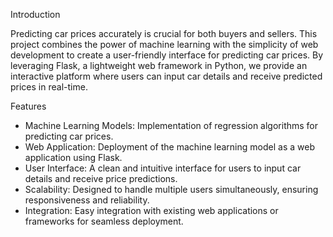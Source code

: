 Introduction

Predicting car prices accurately is crucial for both buyers and sellers. This project combines the power of machine learning with the simplicity of web development to create a user-friendly interface for predicting car prices. By leveraging Flask, a lightweight web framework in Python, we provide an interactive platform where users can input car details and receive predicted prices in real-time.

Features

- Machine Learning Models: Implementation of regression algorithms for predicting car prices.
- Web Application: Deployment of the machine learning model as a web application using Flask.
- User Interface: A clean and intuitive interface for users to input car details and receive price predictions.
- Scalability: Designed to handle multiple users simultaneously, ensuring responsiveness and reliability.
- Integration: Easy integration with existing web applications or frameworks for seamless deployment.
